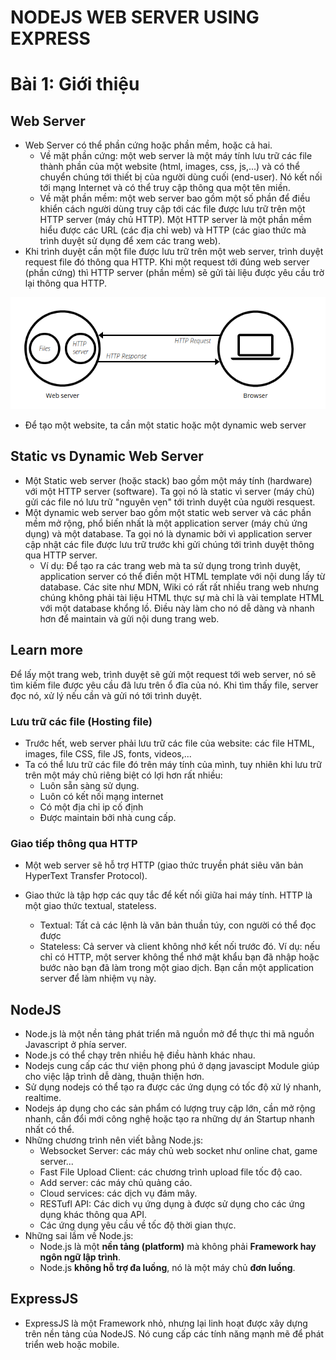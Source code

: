 # NODEJS WEB SERVER USING EXPRESS

# Bài 1: Giới thiệu

## Web Server

- Web Server có thể phần cứng hoặc phần mềm, hoặc cả hai.
  - Về mặt phần cứng: một web server là một máy tính lưu trữ các file thành phần của một website (html, images, css, js,...) và có thể chuyển chúng tới thiết bị của người dùng cuối (end-user). Nó kết nối tới mạng Internet và có thể truy cập thông qua một tên miền.
  - Về mặt phần mềm: một web server bao gồm một số phần để điều khiển cách người dùng truy cập tới các file được lưu trữ trên một HTTP server (máy chủ HTTP). Một HTTP server là một phần mềm hiểu được các URL (các địa chỉ web) và HTTP (các giao thức mà trình duyệt sử dụng để xem các trang web).
- Khi trình duyệt cần một file được lưu trữ trên một web server, trình duyệt request file đó thông qua HTTP. Khi một request tới đúng web server (phần cứng) thì HTTP server (phần mềm) sẽ gửi tài liệu được yêu cầu trờ lại thông qua HTTP.

![1551512736316](./imgs/web-server.png)

- Để tạo một website, ta cần một static hoặc một dynamic web server

## Static vs Dynamic Web Server

- Một Static web server (hoặc stack) bao gồm một máy tính (hardware) với một HTTP server (software). Ta gọi nó là static vì server (máy chủ) gửi các file nó lưu trữ "nguyên vẹn" tới trình duyệt của người resquest.
- Một dynamic web server bao gồm một static web server và các phần mềm mở rộng, phổ biến nhất là một application server (máy chủ ứng dụng) và một database. Ta gọi nó là dynamic bởi vì application server cập nhật các file được lưu trữ trước khi gửi chúng tới trình duyệt thông qua HTTP server.
  - Ví dụ: Để tạo ra các trang web mà ta sử dụng trong trình duyệt, application server có thể điền một HTML template với nội dung lấy từ database. Các site như MDN, Wiki có rất rất nhiều trang web nhưng chúng không phải tài liệu HTML thực sự mà chỉ là vài template HTML với một database khổng lồ. Điều này làm cho nó dễ dàng và nhanh hơn để maintain và gửi nội dung trang web.

## Learn more

Để lấy một trang web, trình duyệt sẽ gửi một request tới web server, nó sẽ tìm kiếm file được yêu cầu đã lưu trên ổ đĩa của nó. Khi tìm thấy file, server đọc nó, xử lý nếu cần và gửi nó tới trình duyệt.

### Lưu trữ các file (Hosting file)

- Trước hết, web server phải lưu trữ các file của website: các file HTML, images, file CSS, file JS, fonts, videos,...
- Ta có thể lưu trữ các file đó trên máy tính của mình, tuy nhiên khi lưu trữ trên một máy chủ riêng biệt có lợi hơn rất nhiều:
  - Luôn sẵn sàng sử dụng.
  - Luôn có kết nối mạng internet
  - Có một địa chỉ ip cố định
  - Được maintain bởi nhà cung cấp.

### Giao tiếp thông qua HTTP

- Một web server sẽ hỗ trợ HTTP (giao thức truyền phát siêu văn bản HyperText Transfer Protocol).

- Giao thức là tập hợp các quy tắc để kết nối giữa hai máy tính. HTTP là một giao thức textual, stateless.
  - Textual: Tất cả các lệnh là văn bản thuần túy, con người có thể đọc được
  - Stateless: Cả server và client không nhớ kết nối trước đó. Ví dụ: nếu chỉ có HTTP, một server không thể nhớ mật khẩu bạn đã nhập hoặc bước nào bạn đã làm trong một giao dịch. Bạn cần một application server để làm nhiệm vụ này.

## NodeJS

- Node.js là một nền tảng phát triển mã nguồn mở để thực thi mã nguồn Javascript ở phía server.
- Node.js có thể chạy trên nhiều hệ điều hành khác nhau.
- Nodejs cung cấp các thư viện phong phú ở dạng javascipt Module giúp cho việc lập trình dễ dàng, thuận thiện hơn.
- Sử dụng nodejs có thể tạo ra được các ứng dụng có tốc độ xử lý nhanh, realtime.
- Nodejs áp dụng cho các sản phẩm có lượng truy cập lớn, cần mở rộng nhanh, cần đổi mới công nghệ hoặc tạo ra những dự án Startup nhanh nhất có thể.
- Những chương trình nên viết bằng Node.js:
  - Websocket Server: các máy chủ web socket như online chat, game server...
  - Fast File Upload Client: các chương trình upload file tốc độ cao.
  - Add server: các máy chủ quảng cáo.
  - Cloud services: các dịch vụ đám mây.
  - RESTufl API: Các dich vụ ứng dụng à được sử dụng cho các ứng dụng khác thông qua API.
  - Các ứng dụng yêu cầu về tốc độ thời gian thực.
- Những sai lầm về Node.js:
  - Node.js là một **nền tảng (platform)** mà không phải **Framework hay ngôn ngữ lập trình**.
  - Node.js **không hỗ trợ đa luồng**, nó là một máy chủ **đơn luồng**.

## ExpressJS

- ExpressJS là một Framework nhỏ, nhưng lại linh hoạt được xây dựng trên nền tảng của NodeJS. Nó cung cấp các tính năng mạnh mẽ để phát triển web hoặc mobile.



